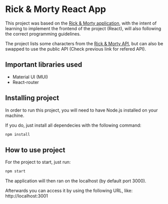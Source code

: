 # **Rick & Morty React App**

This project was based on the [Rick & Morty application](https://rickandmortyapi.com/), with the intent of learning to implement the frontend of the project (React), will also following the correct programming guidelines.

The project lists some characters from the [Rick & Morty API](https://github.com/macmartinsRR/RickMortyAPI), but can also be swapped to use the public API (Check previous link for refered API).

## Important libraries used
- Material UI (MUI)
- React-router

## **Installing project**

In order to run this project, you will need to have Node.js installed on your machine.

If you do, just install all dependecies with the following command:

```sh
npm install
```

## **How to use project**

For the project to start, just run:

```sh
npm start
```

The application will then ran on the localhost (by default port 3000).

Afterwards you can access it by using the following URL, like:
http://localhost:3001
